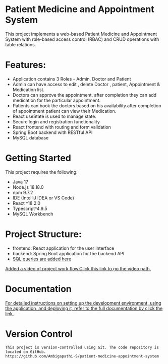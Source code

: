 # Patient Medicine and Appointment System 
This project implements a web-based Patient Medicine and Appointment System with role-based access control (RBAC) and CRUD operations with table relations.

# Features:
   * Application contains 3 Roles - Admin, Doctor  and Patient 
   * Admin can have access to edit , delete Doctor , patient, Appointment & Medication list.
   * Doctors can approve the appointment, after completion they can add medication for the particular appointment.
   * Patients can book the doctors based on his availability.after completion of appointment patient can view their Medication.
   * React useState is used to manage state.
   * Secure login and registration functionality
   * React frontend with routing and form validation
   * Spring Boot backend with RESTful API
   * MySQL database

# Getting Started
 This project requires the following:
  * Java 17
  * Node.js 18.18.0
  * npm 9.7.2
  * IDE (IntelliJ IDEA or VS Code)
  * React ^18.2.0
  * Typescript^4.9.5
  * MySQL Workbench
    
# Project Structure:
   * frontend: React application for the user interface
   * backend: Spring Boot application for the backend API
   * [SQL queries are added here](https://github.com/Ambigapathi-S/patient-medicine-appointment-system/tree/main/backend/src/main/resources/static)
     
   [ Added a video of project work flow.Click this link to go the video path.](https://github.com/Ambigapathi-S/patient-medicine-appointment-system/blob/main/frontend/public/Mindful%20Medicine.mp4)
  
# Documentation
   [ For detailed instructions on setting up the development environment, using the application, and deploying it, refer to the full documentation by click the link.](https://docs.google.com/document/d/1NQ-4tzoeM-mbl0w9HCeMo_SZAEZGOhFw8w7FAAZ6ihE/edit)


# Version Control
    This project is version-controlled using Git. The code repository is located on GitHub.
    https://github.com/Ambigapathi-S/patient-medicine-appointment-system

